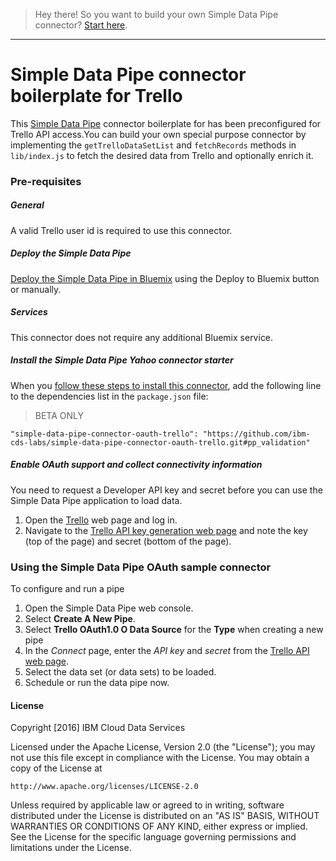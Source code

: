 > Hey there! So you want to build your own Simple Data Pipe connector? [Start here](https://github.com/ibm-cds-labs/simple-data-pipe-connector-template/wiki/How-to-build-a-Simple-Data-Pipe-connector-using-this-template).

***


# Simple Data Pipe connector boilerplate for Trello

This [Simple Data Pipe](https://developer.ibm.com/clouddataservices/simple-data-pipe/) connector boilerplate for <a href="http://trello.com"></a> has been preconfigured for Trello API access.You can build your own special purpose connector by implementing the `getTrelloDataSetList` and `fetchRecords` methods in `lib/index.js` to fetch the desired data from Trello and optionally enrich it.

### Pre-requisites

##### General 
 A valid Trello user id is required to use this connector.

##### Deploy the Simple Data Pipe

 [Deploy the Simple Data Pipe in Bluemix](https://github.com/ibm-cds-labs/simple-data-pipe) using the Deploy to Bluemix button or manually.

##### Services

This connector does not require any additional Bluemix service.

##### Install the Simple Data Pipe Yahoo connector starter

  When you [follow these steps to install this connector](https://github.com/ibm-cds-labs/simple-data-pipe/wiki/Installing-a-Simple-Data-Pipe-Connector), add the following line to the dependencies list in the `package.json` file: 

> BETA ONLY
  ```
  "simple-data-pipe-connector-oauth-trello": "https://github.com/ibm-cds-labs/simple-data-pipe-connector-oauth-trello.git#pp_validation"
  ```

##### Enable OAuth support and collect connectivity information

 You need to request a Developer API key and secret before you can use the Simple Data Pipe application to load data.
 1. Open the [Trello](http://www.trello.com) web page and log in.
 2. Navigate to the [Trello API key generation web page](https://trello.com/1/appKey/generate) and note the key (top of the page) and secret (bottom of the page).

### Using the Simple Data Pipe OAuth sample connector 

To configure and run a pipe

1. Open the Simple Data Pipe web console.
2. Select __Create A New Pipe__.
3. Select __Trello OAuth1.0 O Data Source__ for the __Type__ when creating a new pipe  
4. In the _Connect_ page, enter the _API key_ and _secret_ from the [Trello API web page](https://trello.com/app-key). 
5. Select the data set (or data sets) to be loaded.
6. Schedule or run the data pipe now.

#### License 

Copyright [2016] IBM Cloud Data Services

Licensed under the Apache License, Version 2.0 (the "License");
you may not use this file except in compliance with the License.
You may obtain a copy of the License at

    http://www.apache.org/licenses/LICENSE-2.0

Unless required by applicable law or agreed to in writing, software
distributed under the License is distributed on an "AS IS" BASIS,
WITHOUT WARRANTIES OR CONDITIONS OF ANY KIND, either express or implied.
See the License for the specific language governing permissions and
limitations under the License.
